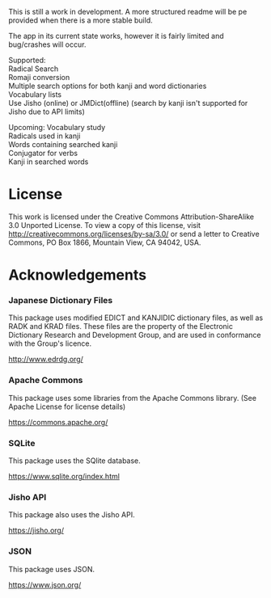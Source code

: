 This is still a work in development. A more structured readme will be pe provided when there is a more stable build.

The app in its current state works, however it is fairly limited and bug/crashes will occur.

Supported:  
Radical Search  
Romaji conversion  
Multiple search options for both kanji and word dictionaries  
Vocabulary lists  
Use Jisho (online) or JMDict(offline) (search by kanji isn't supported for Jisho due to API limits)  

Upcoming:
Vocabulary study  
Radicals used in kanji  
Words containing searched kanji  
Conjugator for verbs  
Kanji in searched words  

# License

This work is licensed under the Creative Commons Attribution-ShareAlike 3.0 Unported License. To view a copy of this license, visit http://creativecommons.org/licenses/by-sa/3.0/ or send a letter to Creative Commons, PO Box 1866, Mountain View, CA 94042, USA.


# Acknowledgements

### Japanese Dictionary Files

This package uses modified EDICT and KANJIDIC dictionary files, as well as RADK and KRAD files. These files are the property of the Electronic Dictionary Research and Development Group, and are used in conformance with the Group's licence.

http://www.edrdg.org/

### Apache Commons

This package uses some libraries from the Apache Commons library. (See Apache License for license details)

https://commons.apache.org/

### SQLite

This package uses the SQlite database.

https://www.sqlite.org/index.html

### Jisho API

This package also uses the Jisho API.

https://jisho.org/

### JSON

This package uses JSON.

https://www.json.org/
